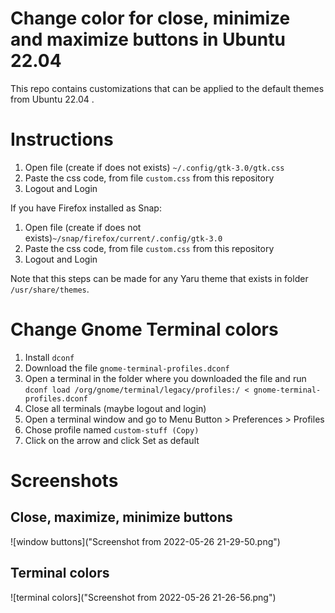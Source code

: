 # Change color for close, minimize and maximize buttons in Ubuntu 22.04

This repo contains customizations that can be applied to the default themes from Ubuntu 22.04 .

# Instructions

1. Open file (create if does not exists) `~/.config/gtk-3.0/gtk.css`
2. Paste the css code, from file `custom.css` from this repository
3. Logout and Login

If you have Firefox installed as Snap:

1. Open file (create if does not exists)`~/snap/firefox/current/.config/gtk-3.0`
2. Paste the css code, from file `custom.css` from this repository
3. Logout and Login

Note that this steps can be made for any Yaru theme that exists in folder `/usr/share/themes`.

# Change Gnome Terminal colors

1. Install `dconf`
2. Download the file `gnome-terminal-profiles.dconf`
3. Open a terminal in the folder where you downloaded the file and run `dconf load /org/gnome/terminal/legacy/profiles:/ < gnome-terminal-profiles.dconf`
4. Close all terminals (maybe logout and login)
5. Open a terminal window and go to Menu Button > Preferences > Profiles
6. Chose profile named `custom-stuff (Copy)`
7. Click on the arrow and click Set as default


# Screenshots 

## Close, maximize, minimize buttons

![window buttons]("Screenshot from 2022-05-26 21-29-50.png")

## Terminal colors

![terminal colors]("Screenshot from 2022-05-26 21-26-56.png")
